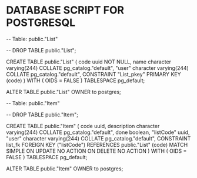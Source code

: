 # DATABASE SCRIPT FOR POSTGRESQL

-- Table: public."List"

-- DROP TABLE public."List";

CREATE TABLE public."List"
(
    code uuid NOT NULL,
    name character varying(244) COLLATE pg_catalog."default",
    "user" character varying(244) COLLATE pg_catalog."default",
    CONSTRAINT "List_pkey" PRIMARY KEY (code)
)
WITH (
    OIDS = FALSE
)
TABLESPACE pg_default;

ALTER TABLE public."List"
    OWNER to postgres;



-- Table: public."Item"

-- DROP TABLE public."Item";

CREATE TABLE public."Item"
(
    code uuid,
    description character varying(244) COLLATE pg_catalog."default",
    done boolean,
    "listCode" uuid,
    "user" character varying(244) COLLATE pg_catalog."default",
    CONSTRAINT list_fk FOREIGN KEY ("listCode")
        REFERENCES public."List" (code) MATCH SIMPLE
        ON UPDATE NO ACTION
        ON DELETE NO ACTION
)
WITH (
    OIDS = FALSE
)
TABLESPACE pg_default;

ALTER TABLE public."Item"
    OWNER to postgres;


